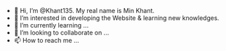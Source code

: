- 👋 Hi, I’m @Khant135. My real name is Min Khant.
- 👀 I’m interested in developing the Website & learning new knowledges.
- 🌱 I’m currently learning ...
- 💞️ I’m looking to collaborate on ...
- 📫 How to reach me ...

<!---
Khant135/Khant135 is a ✨ special ✨ repository because its `README.md` (this file) appears on your GitHub profile.
You can click the Preview link to take a look at your changes.
--->

